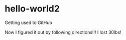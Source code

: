 # hello-world2
Getting used to GitHub

Now I figured it out by following directions!!!
I lost 30lbs!
